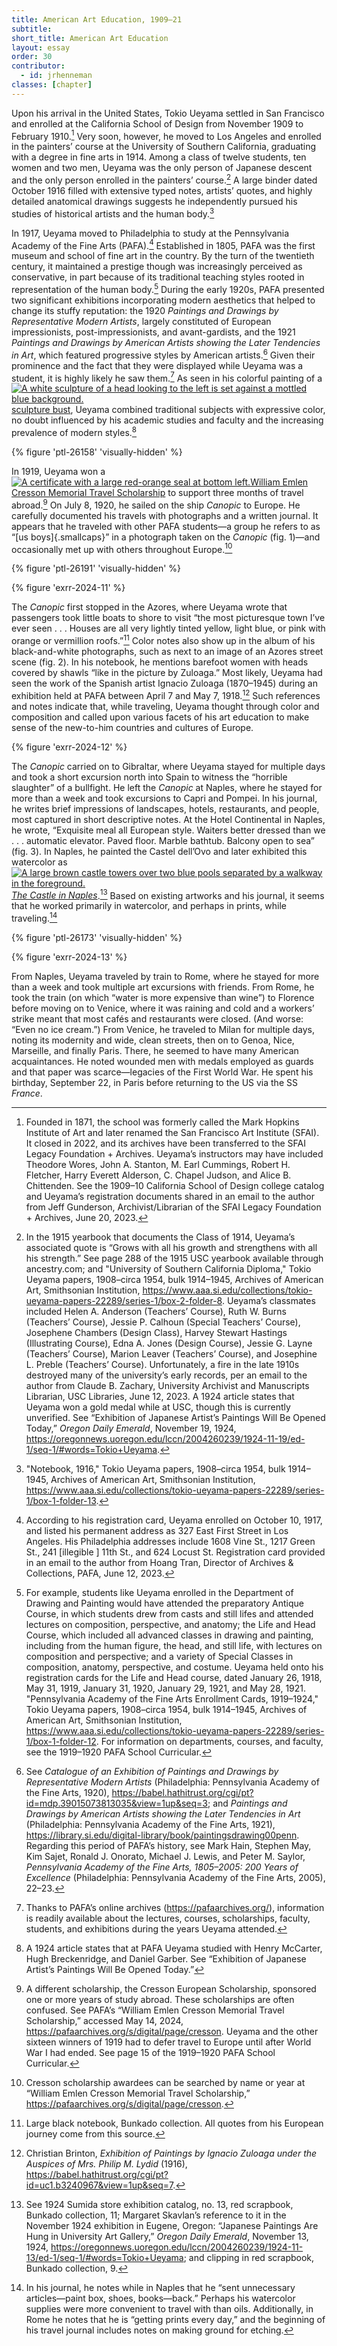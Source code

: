 ```yaml
---
title: American Art Education, 1909–21
subtitle: 
short_title: American Art Education
layout: essay
order: 30
contributor:
  - id: jrhenneman
classes: [chapter]
---
```


Upon his arrival in the United States, Tokio Ueyama settled in San Francisco and enrolled at the California School of Design from November 1909 to February 1910.[^1] Very soon, however, he moved to Los Angeles and enrolled in the painters’ course at the University of Southern California, graduating with a degree in fine arts in 1914. Among a class of twelve students, ten women and two men, Ueyama was the only person of Japanese descent and the only person enrolled in the painters’ course.[^2] A large binder dated October 1916 filled with extensive typed notes, artists’ quotes, and highly detailed anatomical drawings suggests he independently pursued his studies of historical artists and the human body.[^3]

In 1917, Ueyama moved to Philadelphia to study at the Pennsylvania Academy of the Fine Arts (PAFA).[^4] Established in 1805, PAFA was the first museum and school of fine art in the country. By the turn of the twentieth century, it maintained a prestige though was increasingly perceived as conservative, in part because of its traditional teaching styles rooted in representation of the human body.[^5] During the early 1920s, PAFA presented two significant exhibitions incorporating modern aesthetics that helped to change its stuffy reputation: the 1920 *Paintings and Drawings by Representative Modern Artists*, largely constituted of European impressionists, post-impressionists, and avant-gardists, and the 1921 *Paintings and Drawings by American Artists showing the Later Tendencies in Art*, which featured progressive styles by American artists.[^6] Given their prominence and the fact that they were displayed while Ueyama was a student, it is highly likely he saw them.[^7] As seen in his colorful painting of a <span id="ptl-26158" class="q-figure q-figure--image inline"><a class="q-figure__modal-link" href="#ptl-26158" data-outputs-include="html"><img alt="A white sculpture of a head looking to the left is set against a mottled blue background." class="q-figure__image" src="/tokio-ueyama/_assets/images/figures/fpo/ptl-26158.jpg">sculpture bust</a></span>, Ueyama combined traditional subjects with expressive color, no doubt influenced by his academic studies and faculty and the increasing prevalence of modern styles.[^8]

{% figure 'ptl-26158' 'visually-hidden' %}

In 1919, Ueyama won a <span id="ptl-26191" class="q-figure q-figure--image inline"><a class="q-figure__modal-link" href="#ptl-26191" data-outputs-include="html"><img alt="A certificate with a large red-orange seal at bottom left." class="q-figure__image" src="/tokio-ueyama/_assets/images/figures/fpo/ptl-26191.jpg">William Emlen Cresson Memorial Travel Scholarship</a></span> to support three months of travel abroad.[^9] On July 8, 1920, he sailed on the ship *Canopic* to Europe. He carefully documented his travels with photographs and a written journal. It appears that he traveled with other PAFA students—a group he refers to as “[us boys]{.smallcaps}” in a photograph taken on the *Canopic* (fig. 1)—and occasionally met up with others throughout Europe.[^10]

{% figure 'ptl-26191' 'visually-hidden' %}

{% figure 'exrr-2024-11' %}

The *Canopic* first stopped in the Azores, where Ueyama wrote that passengers took little boats to shore to visit “the most picturesque town I’ve ever seen . . . Houses are all very lightly tinted yellow, light blue, or pink with orange or vermillion roofs.”[^11] Color notes also show up in the album of his black-and-white photographs, such as next to an image of an Azores street scene (fig. 2). In his notebook, he mentions barefoot women with heads covered by shawls “like in the picture by Zuloaga.” Most likely, Ueyama had seen the work of the Spanish artist Ignacio Zuloaga (1870–1945) during an exhibition held at PAFA between April 7 and May 7, 1918.[^12] Such references and notes indicate that, while traveling, Ueyama thought through color and composition and called upon various facets of his art education to make sense of the new-to-him countries and cultures of Europe.

{% figure 'exrr-2024-12' %}

The *Canopic* carried on to Gibraltar, where Ueyama stayed for multiple days and took a short excursion north into Spain to witness the “horrible slaughter” of a bullfight. He left the *Canopic* at Naples, where he stayed for more than a week and took excursions to Capri and Pompei. In his journal, he writes brief impressions of landscapes, hotels, restaurants, and people, most captured in short descriptive notes. At the Hotel Continental in Naples, he wrote, “Exquisite meal all European style. Waiters better dressed than we . . . automatic elevator. Paved floor. Marble bathtub. Balcony open to sea” (fig. 3). In Naples, he painted the Castel dell’Ovo and later exhibited this watercolor as <span id="ptl-26173" class="q-figure q-figure--image inline"><a class="q-figure__modal-link" href="#ptl-26173" data-outputs-include="html"><img alt="A large brown castle towers over two blue pools separated by a walkway in the foreground." class="q-figure__image" src="/tokio-ueyama/tokio-ueyama/_assets/images/figures/fpo/ptl-26173.jpg">*The Castle in Naples*</a></span>.[^13] Based on existing artworks and his journal, it seems that he worked primarily in watercolor, and perhaps in prints, while traveling.[^14]

{% figure 'ptl-26173' 'visually-hidden' %}

{% figure 'exrr-2024-13' %}

From Naples, Ueyama traveled by train to Rome, where he stayed for more than a week and took multiple art excursions with friends. From Rome, he took the train (on which “water is more expensive than wine”) to Florence before moving on to Venice, where it was raining and cold and a workers’ strike meant that most cafés and restaurants were closed. (And worse: “Even no ice cream.”) From Venice, he traveled to Milan for multiple days, noting its modernity and wide, clean streets, then on to Genoa, Nice, Marseille, and finally Paris. There, he seemed to have many American acquaintances. He noted wounded men with medals employed as guards and that paper was scarce—legacies of the First World War. He spent his birthday, September 22, in Paris before returning to the US via the SS *France*.

[^1]: Founded in 1871, the school was formerly called the Mark Hopkins Institute of Art and later renamed the San Francisco Art Institute (SFAI). It closed in 2022, and its archives have been transferred to the SFAI Legacy Foundation + Archives. Ueyama’s instructors may have included Theodore Wores, John A. Stanton, M. Earl Cummings, Robert H. Fletcher, Harry Everett Alderson, C. Chapel Judson, and Alice B. Chittenden. See the 1909–10 California School of Design college catalog and Ueyama’s registration documents shared in an email to the author from Jeff Gunderson, Archivist/Librarian of the SFAI Legacy Foundation + Archives, June 20, 2023.

[^2]: In the 1915 yearbook that documents the Class of 1914, Ueyama’s associated quote is “Grows with all his growth and strengthens with all his strength.” See page 288 of the 1915 USC yearbook available through ancestry.com; and "University of Southern California Diploma," Tokio Ueyama papers, 1908–circa 1954, bulk 1914–1945, Archives of American Art, Smithsonian Institution, https://www.aaa.si.edu/collections/tokio-ueyama-papers-22289/series-1/box-2-folder-8. Ueyama’s classmates included Helen A. Anderson (Teachers’ Course), Ruth W. Burns (Teachers’ Course), Jessie P. Calhoun (Special Teachers’ Course), Josephene Chambers (Design Class), Harvey Stewart Hastings (Illustrating Course), Edna A. Jones (Design Course), Jessie G. Layne (Teachers’ Course), Marion Leaver (Teachers’ Course), and Josephine L. Preble (Teachers’ Course). Unfortunately, a fire in the late 1910s destroyed many of the university’s early records, per an email to the author from Claude B. Zachary, University Archivist and Manuscripts Librarian, USC Libraries, June 12, 2023. A 1924 article states that Ueyama won a gold medal while at USC, though this is currently unverified. See “Exhibition of Japanese Artist’s Paintings Will Be Opened Today,” *Oregon Daily Emerald*, November 19, 1924, https://oregonnews.uoregon.edu/lccn/2004260239/1924-11-19/ed-1/seq-1/#words=Tokio+Ueyama.

[^3]: "Notebook, 1916," Tokio Ueyama papers, 1908–circa 1954, bulk 1914–1945, Archives of American Art, Smithsonian Institution, https://www.aaa.si.edu/collections/tokio-ueyama-papers-22289/series-1/box-1-folder-13.

[^4]: According to his registration card, Ueyama enrolled on October 10, 1917, and listed his permanent address as 327 East First Street in Los Angeles. His Philadelphia addresses include 1608 Vine St., 1217 Green St., 241 [illegible ] 11th St., and 624 Locust St. Registration card provided in an email to the author from Hoang Tran, Director of Archives & Collections, PAFA, June 12, 2023.

[^5]: For example, students like Ueyama enrolled in the Department of Drawing and Painting would have attended the preparatory Antique Course, in which students drew from casts and still lifes and attended lectures on composition, perspective, and anatomy; the Life and Head Course, which included all advanced classes in drawing and painting, including from the human figure, the head, and still life, with lectures on composition and perspective; and a variety of Special Classes in composition, anatomy, perspective, and costume. Ueyama held onto his registration cards for the Life and Head course, dated January 26, 1918, May 31, 1919, January 31, 1920, January 29, 1921, and May 28, 1921. "Pennsylvania Academy of the Fine Arts Enrollment Cards, 1919–1924," Tokio Ueyama papers, 1908–circa 1954, bulk 1914–1945, Archives of American Art, Smithsonian Institution, https://www.aaa.si.edu/collections/tokio-ueyama-papers-22289/series-1/box-1-folder-12. For information on departments, courses, and faculty, see the 1919–1920 PAFA School Curricular.

[^6]: See *Catalogue of an Exhibition of Paintings and Drawings by Representative Modern Artists* (Philadelphia: Pennsylvania Academy of the Fine Arts, 1920), https://babel.hathitrust.org/cgi/pt?id=mdp.39015073813035&view=1up&seq=3; and *Paintings and Drawings by American Artists showing the* *Later Tendencies in Art* (Philadelphia: Pennsylvania Academy of the Fine Arts, 1921), https://library.si.edu/digital-library/book/paintingsdrawing00penn. Regarding this period of PAFA’s history, see Mark Hain, Stephen May, Kim Sajet, Ronald J. Onorato, Michael J. Lewis, and Peter M. Saylor, *Pennsylvania Academy of the Fine Arts, 1805–2005: 200 Years of Excellence* (Philadelphia: Pennsylvania Academy of the Fine Arts, 2005), 22–23.

[^7]: Thanks to PAFA’s online archives (https://pafaarchives.org/), information is readily available about the lectures, courses, scholarships, faculty, students, and exhibitions during the years Ueyama attended.

[^8]: A 1924 article states that at PAFA Ueyama studied with Henry McCarter, Hugh Breckenridge, and Daniel Garber. See “Exhibition of Japanese Artist’s Paintings Will Be Opened Today.”

[^9]: A different scholarship, the Cresson European Scholarship, sponsored one or more years of study abroad. These scholarships are often confused. See PAFA’s “William Emlen Cresson Memorial Travel Scholarship,” accessed May 14, 2024, https://pafaarchives.org/s/digital/page/cresson. Ueyama and the other sixteen winners of 1919 had to defer travel to Europe until after World War I had ended. See page 15 of the 1919–1920 PAFA School Curricular.

[^10]: Cresson scholarship awardees can be searched by name or year at “William Emlen Cresson Memorial Travel Scholarship,” https://pafaarchives.org/s/digital/page/cresson.

[^11]: Large black notebook, Bunkado collection. All quotes from his European journey come from this source.

[^12]: Christian Brinton, *Exhibition of Paintings by Ignacio Zuloaga under the Auspices of Mrs. Philip M. Lydid* (1916), https://babel.hathitrust.org/cgi/pt?id=uc1.b3240967&view=1up&seq=7.

[^13]: See 1924 Sumida store exhibition catalog, no. 13, red scrapbook, Bunkado collection, 11; Margaret Skavlan’s reference to it in the November 1924 exhibition in Eugene, Oregon: “Japanese Paintings Are Hung in University Art Gallery,” *Oregon Daily Emerald*, November 13, 1924, https://oregonnews.uoregon.edu/lccn/2004260239/1924-11-13/ed-1/seq-1/#words=Tokio+Ueyama; and clipping in red scrapbook, Bunkado collection, 9.

[^14]: In his journal, he notes while in Naples that he “sent unnecessary articles—paint box, shoes, books—back.” Perhaps his watercolor supplies were more convenient to travel with than oils. Additionally, in Rome he notes that he is “getting prints every day,” and the beginning of his travel journal includes notes on making ground for etching.
